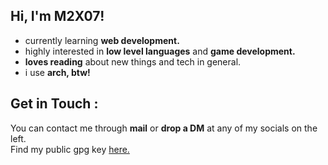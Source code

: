 ## Hi, I'm M2X07!

- currently learning **web development.**
- highly interested in **low level languages** and **game development.**
- **loves reading** about new things and tech in general.
- i use **arch, btw!**


<!-- [![roadmap.sh](https://roadmap.sh/card/wide/64bf7b74263b0aea1d9b79da?variant=dark&roadmaps=full-stack%2Cfrontend%2Cbackend%2Creact)](https://roadmap.sh) -->

## Get in Touch :

You can contact me through **mail** or **drop a DM** at any of my socials on the left. \
Find my public gpg key [here.](https://github.com/m2x07/m2x07/raw/main/pub_key.asc)
